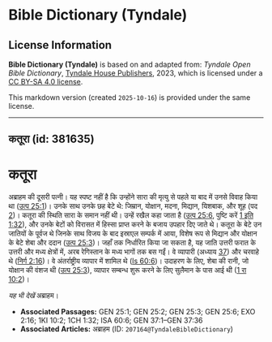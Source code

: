 # Bible Dictionary (Tyndale)

## License Information

**Bible Dictionary (Tyndale)** is based on and adapted from: _Tyndale Open Bible Dictionary_, [Tyndale House Publishers](https://tyndaleopenresources.com/), 2023, which is licensed under a [CC BY-SA 4.0 license](https://creativecommons.org/licenses/by-sa/4.0/legalcode.en).

This markdown version (created `2025-10-16`) is provided under the same license.



--------------------------------

## कतूरा (id: 381635)

कतूरा
=====

अब्राहम की दूसरी पत्नी। यह स्पष्ट नहीं है कि उन्होंने सारा की मृत्यु से पहले या बाद में उनसे विवाह किया था ([उत्प 25:1](https://ref.ly/Gen25:1))। उनके साथ उनके छह बेटे थे: जिम्रान, योक्षान, मदना, मिद्यान, यिशबाक, और शूह (पद [2](https://ref.ly/Gen25:2))। कतूरा की स्थिति सारा के समान नहीं थी। उन्हें रखैल कहा जाता है ([उत्प 25:6](https://ref.ly/Gen25:6), पुष्टि करें [1 इति 1:32](https://ref.ly/1Chr1:32)), और उनके बेटों को विरासत में हिस्सा प्राप्त करने के बजाय उपहार दिए जाते थे। कतूरा के बेटे उन जातियों के पूर्वज थे जिनके साथ विजय के बाद इस्राएल सम्पर्क में आया, विशेष रूप से मिद्यान और योक्षान के बेटे शेबा और ददान ([उत्प 25:3](https://ref.ly/Gen25:3))। जहाँ तक निर्धारित किया जा सकता है, यह जाति उत्तरी फरात के उत्तरी और मध्य क्षेत्रों में, अरब रेगिस्तान के मध्य भागों तक बस गईं। वे व्यापारी (अध्याय [37](https://ref.ly/Gen37:1-Gen37:36)) और चरवाहे थे ([निर्ग 2:16](https://ref.ly/Exod2:16))। वे अंतर्राष्ट्रीय व्यापार में शामिल थे ([Is 60:6](https://ref.ly/Isa60:6))। उदाहरण के लिए, शेबा की रानी, ​​जो योक्षान की वंशज थी ([उत्प 25:3](https://ref.ly/Gen25:3)), व्यापार सम्बन्ध शुरू करने के लिए सुलैमान के पास आई थी ([1 रा 10:2](https://ref.ly/1Kgs10:2))। 

*यह भी देखें* अब्राहम। 

* **Associated Passages:** GEN 25:1; GEN 25:2; GEN 25:3; GEN 25:6; EXO 2:16; 1KI 10:2; 1CH 1:32; ISA 60:6; GEN 37:1–GEN 37:36
* **Associated Articles:** अब्राहम (ID: `207164@TyndaleBibleDictionary`)

